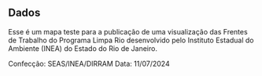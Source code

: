 ## Dados
Esse é um mapa teste para a publicação de uma visualização das Frentes de Trabalho do Programa Limpa Rio desenvolvido pelo Instituto Estadual do Ambiente (INEA) do Estado do Rio de Janeiro.

Confecção: SEAS/INEA/DIRRAM
Data: 11/07/2024
